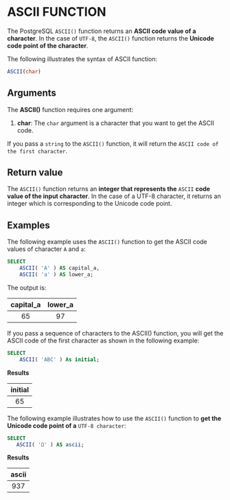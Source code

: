 # ASCII FUNCTION

The PostgreSQL `ASCII()` function returns an **ASCII code value of a character**. In the case of `UTF-8`, the `ASCII()` function returns the **Unicode code point of the character**.

The following illustrates the syntax of ASCII function:

```SQL
ASCII(char)
```

## Arguments

The **ASCII()** function requires one argument:

1. **char**: The `char` argument is a character that you want to get the ASCII code.

If you pass a `string` to the `ASCII()` function, it will return the `ASCII code of the first character`.

## Return value

The `ASCII()` function returns an **integer that represents the** `ASCII` **code value of the input character**. In the case of a UTF-8 character, it returns an integer which is corresponding to the Unicode code point.

## Examples

The following example uses the `ASCII()` function to get the ASCII code values of character `A` and `a`:

```SQL
SELECT
    ASCII( 'A' ) AS capital_a,
    ASCII( 'a' ) AS lower_a;
```

The output is:

|capital_a  | lower_a|
|:---:|:---:|
| 65 | 97|

If you pass a sequence of characters to the ASCII() function, you will get the ASCII code of the first character as shown in the following example:

```SQL
SELECT
    ASCII( 'ABC' ) As initial;
```

**Results**

|initial|
|:---:|
| 65 |

The following example illustrates how to use the `ASCII()` function to **get the Unicode code point of a** `UTF-8 character`:

```SQL
SELECT
   ASCII( 'Ω' ) AS ascii;
```

**Results**

|ascii|
|:---:|
| 937 |
